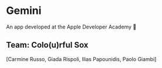 # Gemini

An app developed at the Apple Developer Academy 🍎 

## Team: Colo(u)rful Sox
[Carmine Russo, Giada Rispoli, Ilias Papounidis, Paolo Giambi]

